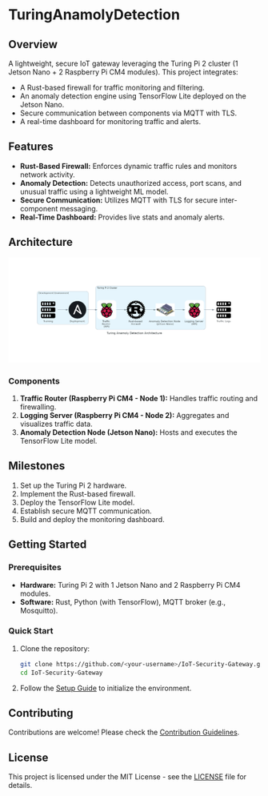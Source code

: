 # TuringAnamolyDetection
## Overview
A lightweight, secure IoT gateway leveraging the Turing Pi 2 cluster (1 Jetson Nano + 2 Raspberry Pi CM4 modules). This project integrates:
- A Rust-based firewall for traffic monitoring and filtering.
- An anomaly detection engine using TensorFlow Lite deployed on the Jetson Nano.
- Secure communication between components via MQTT with TLS.
- A real-time dashboard for monitoring traffic and alerts.

## Features
- **Rust-Based Firewall:** Enforces dynamic traffic rules and monitors network activity.
- **Anomaly Detection:** Detects unauthorized access, port scans, and unusual traffic using a lightweight ML model.
- **Secure Communication:** Utilizes MQTT with TLS for secure inter-component messaging.
- **Real-Time Dashboard:** Provides live stats and anomaly alerts.

## Architecture
![Architecture Diagram](docs/architecture-diagram.png)

### Components
1. **Traffic Router (Raspberry Pi CM4 - Node 1):** Handles traffic routing and firewalling.
2. **Logging Server (Raspberry Pi CM4 - Node 2):** Aggregates and visualizes traffic data.
3. **Anomaly Detection Node (Jetson Nano):** Hosts and executes the TensorFlow Lite model.

## Milestones
1. Set up the Turing Pi 2 hardware.
2. Implement the Rust-based firewall.
3. Deploy the TensorFlow Lite model.
4. Establish secure MQTT communication.
5. Build and deploy the monitoring dashboard.

## Getting Started
### Prerequisites
- **Hardware:** Turing Pi 2 with 1 Jetson Nano and 2 Raspberry Pi CM4 modules.
- **Software:** Rust, Python (with TensorFlow), MQTT broker (e.g., Mosquitto).

### Quick Start
1. Clone the repository:
    ```bash
    git clone https://github.com/<your-username>/IoT-Security-Gateway.git
    cd IoT-Security-Gateway
    ```
2. Follow the [Setup Guide](docs/setup-guide.md) to initialize the environment.

## Contributing
Contributions are welcome! Please check the [Contribution Guidelines](CONTRIBUTING.md).

## License
This project is licensed under the MIT License - see the [LICENSE](LICENSE) file for details.